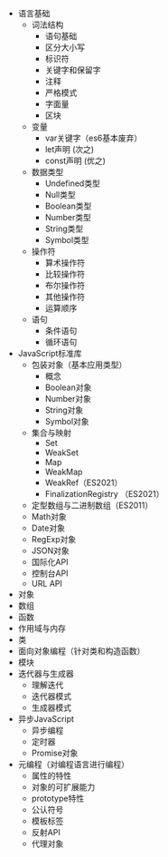 * 语言基础
  * 词法结构
    * 语句基础
    * 区分大小写
    * 标识符
    * 关键字和保留字
    * 注释
    * 严格模式
    * 字面量
    * 区块
  * 变量
    * var关键字（es6基本废弃）
    * let声明 (次之)
    * const声明 (优之)
  * 数据类型
  	* Undefined类型
  	* Null类型
  	* Boolean类型
    * Number类型
  	* String类型
  	* Symbol类型
  * 操作符
    * 算术操作符
  	* 比较操作符
    * 布尔操作符
  	* 其他操作符
  	* 运算顺序
  * 语句
    * 条件语句
    * 循环语句
* JavaScript标准库
  * 包装对象（基本应用类型）
    * 概念
    * Boolean对象
    * Number对象
    * String对象
    * Symbol对象
  * 集合与映射
    * Set
    * WeakSet
    * Map
    * WeakMap
    * WeakRef（ES2021）
    * FinalizationRegistry （ES2021）
  * 定型数组与二进制数组（ES2011）
  * Math对象
  * Date对象
  * RegExp对象
  * JSON对象
  * 国际化API
  * 控制台API
  * URL API
* 对象
* 数组
* 函数
* 作用域与内存
* 类
* 面向对象编程（针对类和构造函数）
* 模块
* 迭代器与生成器
  * 理解迭代
  * 迭代器模式
  * 生成器模式
* 异步JavaScript
  * 异步编程
  * 定时器
  * Promise对象
* 元编程（对编程语言进行编程）
  * 属性的特性
  * 对象的可扩展能力
  * prototype特性
  * 公认符号
  * 模板标签
  * 反射API
  * 代理对象
    
  